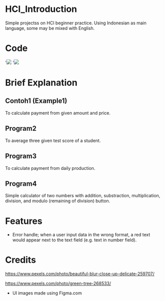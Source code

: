 # HCI_Introduction
Simple projectss on HCI beginner practice. Using Indonesian as main language, some may be mixed with English.

# Code
'![](https://img.shields.io/badge/Editor-NetBeans-informational?style=flat&logo=Apache-NetBeans-IDE&logoColor=white&color=1B6AC6)
'![](https://img.shields.io/badge/Code-Java-informational?style=flat&logo=Java&logoColor=white&color=007396)

# Brief Explanation
## Contoh1 (Example1)
To calculate payment from given amount and price.

## Program2
To average three given test score of a student.

## Program3
To calculate payment from daily production.

## Program4
Simple calculator of two numbers with addition, substraction, multiplication, division, and modulo (remaining of division) button.

# Features
- Error handle; when a user input data in the wrong format, a red text would appear next to the text field (e.g. text in number field).

# Credits
https://www.pexels.com/photo/beautiful-blur-close-up-delicate-259707/

https://www.pexels.com/photo/green-tree-268533/
- UI images made using Figma.com
